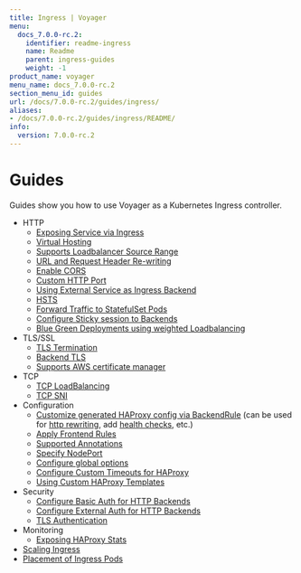 ```yaml
---
title: Ingress | Voyager
menu:
  docs_7.0.0-rc.2:
    identifier: readme-ingress
    name: Readme
    parent: ingress-guides
    weight: -1
product_name: voyager
menu_name: docs_7.0.0-rc.2
section_menu_id: guides
url: /docs/7.0.0-rc.2/guides/ingress/
aliases:
- /docs/7.0.0-rc.2/guides/ingress/README/
info:
  version: 7.0.0-rc.2
---
```


# Guides

Guides show you how to use Voyager as a Kubernetes Ingress controller.

- HTTP
  - [Exposing Service via Ingress](/docs/7.0.0-rc.2/guides/ingress/http/single-service)
  - [Virtual Hosting](/docs/7.0.0-rc.2/guides/ingress/http/virtual-hosting)
  - [Supports Loadbalancer Source Range](/docs/7.0.0-rc.2/guides/ingress/http/source-range)
  - [URL and Request Header Re-writing](/docs/7.0.0-rc.2/guides/ingress/http/rewrite-rules)
  - [Enable CORS](/docs/7.0.0-rc.2/guides/ingress/http/cors)
  - [Custom HTTP Port](/docs/7.0.0-rc.2/guides/ingress/http/custom-http-port)
  - [Using External Service as Ingress Backend](/docs/7.0.0-rc.2/guides/ingress/http/external-svc)
  - [HSTS](/docs/7.0.0-rc.2/guides/ingress/http/hsts)
  - [Forward Traffic to StatefulSet Pods](/docs/7.0.0-rc.2/guides/ingress/http/statefulset-pod)
  - [Configure Sticky session to Backends](/docs/7.0.0-rc.2/guides/ingress/http/sticky-session)
  - [Blue Green Deployments using weighted Loadbalancing](/docs/7.0.0-rc.2/guides/ingress/http/blue-green-deployment)
- TLS/SSL
  - [TLS Termination](/docs/7.0.0-rc.2/guides/ingress/tls/overview)
  - [Backend TLS](/docs/7.0.0-rc.2/guides/ingress/tls/backend-tls)
  - [Supports AWS certificate manager](/docs/7.0.0-rc.2/guides/ingress/tls/aws-cert-manager)
- TCP
  - [TCP LoadBalancing](/docs/7.0.0-rc.2/guides/ingress/tcp/overview)
  - [TCP SNI](/docs/7.0.0-rc.2/guides/ingress/tcp/tcp-sni)
- Configuration
  - [Customize generated HAProxy config via BackendRule](/docs/7.0.0-rc.2/guides/ingress/configuration/backend-rule) (can be used for [http rewriting](https://www.haproxy.com/doc/aloha/7.0/haproxy/http_rewriting.html), add [health checks](https://www.haproxy.com/doc/aloha/7.0/haproxy/healthchecks.html), etc.)
  - [Apply Frontend Rules](/docs/7.0.0-rc.2/guides/ingress/configuration/frontend-rule)
  - [Supported Annotations](/docs/7.0.0-rc.2/guides/ingress/configuration/annotations)
  - [Specify NodePort](/docs/7.0.0-rc.2/guides/ingress/configuration/node-port)
  - [Configure global options](/docs/7.0.0-rc.2/guides/ingress/configuration/default-options)
  - [Configure Custom Timeouts for HAProxy](/docs/7.0.0-rc.2/guides/ingress/configuration/default-timeouts)
  - [Using Custom HAProxy Templates](/docs/7.0.0-rc.2/guides/ingress/configuration/custom-templates)
- Security
  - [Configure Basic Auth for HTTP Backends](/docs/7.0.0-rc.2/guides/ingress/security/basic-auth)
  - [Configure External Auth for HTTP Backends](/docs/7.0.0-rc.2/guides/ingress/security/oauth)
  - [TLS Authentication](/docs/7.0.0-rc.2/guides/ingress/security/tls-auth)
- Monitoring
  - [Exposing HAProxy Stats](/docs/7.0.0-rc.2/guides/ingress/monitoring/stats)
- [Scaling Ingress](/docs/7.0.0-rc.2/guides/ingress/scaling)
- [Placement of Ingress Pods](/docs/7.0.0-rc.2/guides/ingress/pod-placement)

